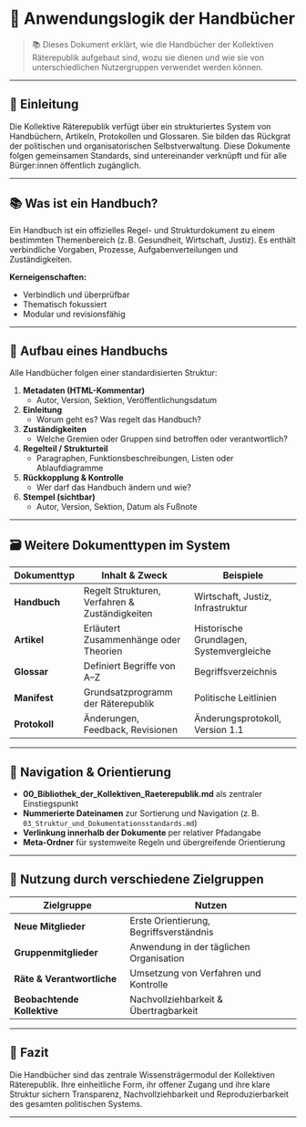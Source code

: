 <!--
Autor: Fabio Weidner
Version: 1.0
Sektion: Meta & Systemstruktur
Veröffentlichung: April 2025
-->

# 📘 Anwendungslogik der Handbücher

> 📚 Dieses Dokument erklärt, wie die Handbücher der Kollektiven Räterepublik aufgebaut sind, wozu sie dienen und wie sie von unterschiedlichen Nutzergruppen verwendet werden können.

---

## 🧭 Einleitung

Die Kollektive Räterepublik verfügt über ein strukturiertes System von Handbüchern, Artikeln, Protokollen und Glossaren. Sie bilden das Rückgrat der politischen und organisatorischen Selbstverwaltung. Diese Dokumente folgen gemeinsamen Standards, sind untereinander verknüpft und für alle Bürger:innen öffentlich zugänglich.

---

## 📚 Was ist ein Handbuch?

Ein Handbuch ist ein offizielles Regel- und Strukturdokument zu einem bestimmten Themenbereich (z. B. Gesundheit, Wirtschaft, Justiz). Es enthält verbindliche Vorgaben, Prozesse, Aufgabenverteilungen und Zuständigkeiten.

**Kerneigenschaften:**
- Verbindlich und überprüfbar
- Thematisch fokussiert
- Modular und revisionsfähig

---

## 🧾 Aufbau eines Handbuchs

Alle Handbücher folgen einer standardisierten Struktur:

1. **Metadaten (HTML-Kommentar)**
   - Autor, Version, Sektion, Veröffentlichungsdatum
2. **Einleitung**
   - Worum geht es? Was regelt das Handbuch?
3. **Zuständigkeiten**
   - Welche Gremien oder Gruppen sind betroffen oder verantwortlich?
4. **Regelteil / Strukturteil**
   - Paragraphen, Funktionsbeschreibungen, Listen oder Ablaufdiagramme
5. **Rückkopplung & Kontrolle**
   - Wer darf das Handbuch ändern und wie?
6. **Stempel (sichtbar)**
   - Autor, Version, Sektion, Datum als Fußnote

---

## 🗃️ Weitere Dokumenttypen im System

| Dokumenttyp       | Inhalt & Zweck                                  | Beispiele                                  |
|-------------------|--------------------------------------------------|---------------------------------------------|
| **Handbuch**      | Regelt Strukturen, Verfahren & Zuständigkeiten | Wirtschaft, Justiz, Infrastruktur           |
| **Artikel**       | Erläutert Zusammenhänge oder Theorien          | Historische Grundlagen, Systemvergleiche    |
| **Glossar**       | Definiert Begriffe von A–Z                     | Begriffsverzeichnis                         |
| **Manifest**      | Grundsatzprogramm der Räterepublik            | Politische Leitlinien                       |
| **Protokoll**     | Änderungen, Feedback, Revisionen               | Änderungsprotokoll, Version 1.1             |

---

## 🧭 Navigation & Orientierung

- **00_Bibliothek_der_Kollektiven_Raeterepublik.md** als zentraler Einstiegspunkt
- **Nummerierte Dateinamen** zur Sortierung und Navigation (z. B. `03_Struktur_und_Dokumentationsstandards.md`)
- **Verlinkung innerhalb der Dokumente** per relativer Pfadangabe
- **Meta-Ordner** für systemweite Regeln und übergreifende Orientierung

---

## 👥 Nutzung durch verschiedene Zielgruppen

| Zielgruppe             | Nutzen                                             |
|------------------------|----------------------------------------------------|
| **Neue Mitglieder**    | Erste Orientierung, Begriffsverständnis           |
| **Gruppenmitglieder**  | Anwendung in der täglichen Organisation           |
| **Räte & Verantwortliche** | Umsetzung von Verfahren und Kontrolle          |
| **Beobachtende Kollektive** | Nachvollziehbarkeit & Übertragbarkeit       |

---

## 📌 Fazit

Die Handbücher sind das zentrale Wissensträgermodul der Kollektiven Räterepublik. Ihre einheitliche Form, ihr offener Zugang und ihre klare Struktur sichern Transparenz, Nachvollziehbarkeit und Reproduzierbarkeit des gesamten politischen Systems.

---


